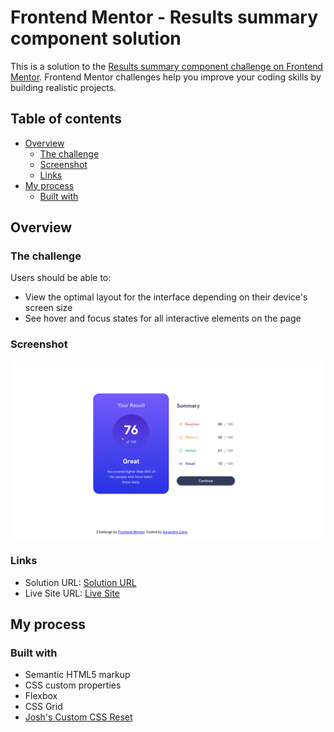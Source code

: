 # Frontend Mentor - Results summary component solution

This is a solution to the [Results summary component challenge on Frontend Mentor](https://www.frontendmentor.io/challenges/results-summary-component-CE_K6s0maV). Frontend Mentor challenges help you improve your coding skills by building realistic projects.

## Table of contents

-   [Overview](#overview)
    -   [The challenge](#the-challenge)
    -   [Screenshot](#screenshot)
    -   [Links](#links)
-   [My process](#my-process)
    -   [Built with](#built-with)

## Overview

### The challenge

Users should be able to:

-   View the optimal layout for the interface depending on their device's screen size
-   See hover and focus states for all interactive elements on the page

### Screenshot

![Screenshot](/design/my-screenshot.png)

### Links

-   Solution URL: [Solution URL](https://github.com/mitumial/results-summary-component-main)
-   Live Site URL: [Live Site](https://mitumial.github.io/results-summary-component-main/)

## My process

### Built with

-   Semantic HTML5 markup
-   CSS custom properties
-   Flexbox
-   CSS Grid
-   [Josh's Custom CSS Reset](https://www.joshwcomeau.com/css/custom-css-reset/)
